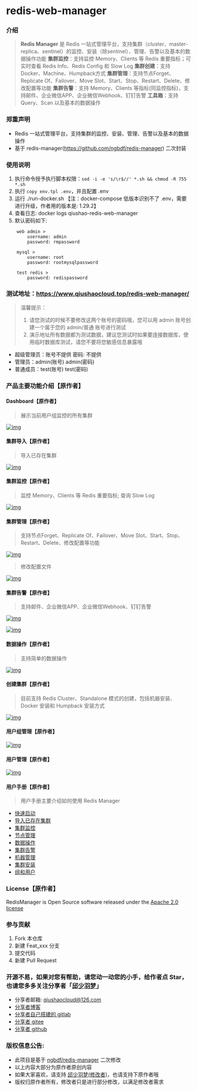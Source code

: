 # redis-web-manager

### 介绍
> **Redis Manager** 是 Redis 一站式管理平台，支持集群（cluster、master-replica、sentinel）的监控、安装（除sentinel）、管理、告警以及基本的数据操作功能
**集群监控**：支持监控 Memory、Clients 等 Redis 重要指标；可实时查看 Redis Info、Redis Config 和 Slow Log
**集群创建**：支持 Docker、Machine、Humpback方式
**集群管理**：支持节点Forget、Replicate Of、Failover、Move Slot、Start、Stop、Restart、Delete、修改配置等功能
**集群告警**：支持 Memory、Clients 等指标(同监控指标)，支持邮件、企业微信APP、企业微信Webhook、钉钉告警
**工具箱**：支持 Query、Scan 以及基本的数据操作

### 郑重声明
* Redis 一站式管理平台，支持集群的监控、安装、管理、告警以及基本的数据操作
* 基于 redis-manager(https://github.com/ngbdf/redis-manager) 二次封装

### 使用说明

1.  执行命令授予执行脚本权限：`sed -i -e 's/\r$//' *.sh && chmod -R 755 *.sh`
2.  执行 `copy env.tpl .env`，并且配置 .env
3.  运行 ./run-docker.sh 【注：docker-compose 低版本识别不了 .env，需要进行升级，作者用的版本是: 1.29.2】
4.  查看日志: docker logs qiushao-redis-web-manager
5.  默认密码如下:
```
    web admin >
        username: admin
        password: rmpassword

    mysql >
        username: root
        password: rootmysqlpassword

    test redis >
        password: redispassword
```

### 测试地址：https://www.qiushaocloud.top/redis-web-manager/
> 温馨提示：
>  1. 请您测试的时候不要修改这两个账号的密码哦，您可以用 admin 账号创建一个属于您的 admin/普通 账号进行测试
>  2. 演示地址所有数据都为测试数据，建议您测试时如果要连接数据库，使用临时数据库测试，请您不要将您敏感信息暴露哦

* 超级管理员：账号不提供 密码: 不提供
* 管理员：admin(账号) admin(密码)
* 普通成员：test(账号) test(密码)


### 产品主要功能介绍【原作者】
#### Dashboard【原作者】

> 展示当前用户组监控的所有集群

[![img](https://githubcdn.qiushaocloud.top/gh/qiushaocloud-cdn/cdn_static@master/uPic/2023-01-02/13-50/index_6GoZ7Z.png)](https://github.com/ngbdf/redis-manager/blob/master/documents/images/index.png)

#### 集群导入【原作者】

> 导入已存在集群

[![img](https://githubcdn.qiushaocloud.top/gh/qiushaocloud-cdn/cdn_static@master/uPic/2023-01-02/13-50/import-cluster_XgqWvC.png)](https://github.com/ngbdf/redis-manager/blob/master/documents/images/import-cluster.png)

#### 集群监控【原作者】

> 监控 Memory、Clients 等 Redis 重要指标; 查询 Slow Log

[![img](https://github.com/ngbdf/redis-manager/raw/master/documents/images/monitor.png)](https://github.com/ngbdf/redis-manager/blob/master/documents/images/monitor.png)

#### 集群管理【原作者】

> 支持节点Forget、Replicate Of、Failover、Move Slot、Start、Stop、Restart、Delete、修改配置等功能

[![img](https://githubcdn.qiushaocloud.top/gh/qiushaocloud-cdn/cdn_static@master/uPic/2023-01-02/13-50/node-manage_emOJTo.png)](https://github.com/ngbdf/redis-manager/blob/master/documents/images/node-manage.png)

> 修改配置文件

[![img](https://githubcdn.qiushaocloud.top/gh/qiushaocloud-cdn/cdn_static@master/uPic/2023-01-02/13-50/edit-config_wJ714k.png)](https://github.com/ngbdf/redis-manager/blob/master/documents/images/edit-config.png)

#### 集群告警【原作者】

> 支持邮件、企业微信APP、企业微信Webhook、钉钉告警

[![img](https://githubcdn.qiushaocloud.top/gh/qiushaocloud-cdn/cdn_static@master/uPic/2023-01-02/13-50/cluster-rule_Cj6Hua.png)](https://github.com/ngbdf/redis-manager/blob/master/documents/images/alert-manage/cluster-rule.png)

[![img](https://githubcdn.qiushaocloud.top/gh/qiushaocloud-cdn/cdn_static@master/uPic/2023-01-02/13-50/cluster-channel_hu9jTR.png)](https://github.com/ngbdf/redis-manager/blob/master/documents/images/alert-manage/cluster-channel.png)

#### 数据操作【原作者】

> 支持简单的数据操作

[![img](https://githubcdn.qiushaocloud.top/gh/qiushaocloud-cdn/cdn_static@master/uPic/2023-01-02/13-50/data-operation_RhS1Oy.png)](https://github.com/ngbdf/redis-manager/blob/master/documents/images/data-operation.png)

#### 创建集群【原作者】

> 目前支持 Redis Cluster、Standalone 模式的创建，包括机器安装、Docker 安装和 Humpback 安装方式

[![img](https://github.com/ngbdf/redis-manager/raw/master/documents/images/installation/cluster-docker-auto.png)](https://github.com/ngbdf/redis-manager/blob/master/documents/images/installation/cluster-docker-auto.png)

#### 用户组管理【原作者】

[![img](https://githubcdn.qiushaocloud.top/gh/qiushaocloud-cdn/cdn_static@master/uPic/2023-01-02/13-50/group-manage_HOfqPL.png)](https://github.com/ngbdf/redis-manager/blob/master/documents/images/group-manage.png)

#### 用户管理【原作者】

[![img](https://githubcdn.qiushaocloud.top/gh/qiushaocloud-cdn/cdn_static@master/uPic/2023-01-02/13-50/user-manage_4Vm8v3.png)](https://github.com/ngbdf/redis-manager/blob/master/documents/images/user-manage/user-manage.png)

#### 用户手册【原作者】

> 用户手册主要介绍如何使用 Redis Manager

* [快速启动](https://github.com/ngbdf/redis-manager/wiki/2.x-快速启动)
* [导入已存在集群](https://github.com/ngbdf/redis-manager/wiki/2.x-导入已存在的集群)
* [集群监控](https://github.com/ngbdf/redis-manager/wiki/2.x-集群监控)
* [节点管理](https://github.com/ngbdf/redis-manager/wiki/2.x-节点管理)
* [数据操作](https://github.com/ngbdf/redis-manager/wiki/2.x-数据操作)
* [集群告警](https://github.com/ngbdf/redis-manager/wiki/2.x-集群告警)
* [机器管理](https://github.com/ngbdf/redis-manager/wiki/2.x-机器管理)
* [集群安装](https://github.com/ngbdf/redis-manager/wiki/2.x-集群安装)
* [组和用户](https://github.com/ngbdf/redis-manager/wiki/2.x-组和用户管理)


### License【原作者】
RedisManager is Open Source software released under the [Apache 2.0 license](http://www.apache.org/licenses/LICENSE-2.0.html)


### 参与贡献

1.  Fork 本仓库
2.  新建 Feat_xxx 分支
3.  提交代码
4.  新建 Pull Request


### 开源不易，如果对您有帮助，请您动一动您的小手，给作者点 Star，也请您多多关注分享者「[邱少羽梦](https://www.qiushaocloud.top)」

* 分享者邮箱: [qiushaocloud@126.com](mailto:qiushaocloud@126.com)
* [分享者博客](https://www.qiushaocloud.top)
* [分享者自己搭建的 gitlab](https://gitlab.qiushaocloud.top/qiushaocloud) 
* [分享者 gitee](https://gitee.com/qiushaocloud/dashboard/projects) 
* [分享者 github](https://github.com/qiushaocloud?tab=repositories) 


### 版权信息公告:
* 此项目是基于 [ngbdf/redis-manager](https://github.com/ngbdf/redis-manager) 二次修改
* 以上内容大部分为原作者原创内容
* 如果大家喜欢，请支持 [邱少羽梦(修改者)](https://www.qiushaocloud.top)，也请支持下原作者哦
* 版权归原作者所有，修改者只是进行部分修改，以满足修改者需求
